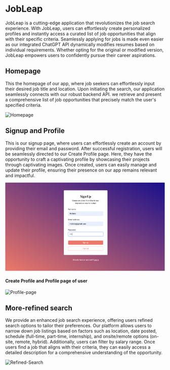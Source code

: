 # JobLeap

JobLeap is a cutting-edge application that revolutionizes the job search experience. With JobLeap, users can effortlessly create personalized profiles and instantly access a curated list of job opportunities that align with their specific criteria. Seamlessly applying for jobs is made even easier as our integrated ChatGPT API dynamically modifies resumes based on individual requirements. Whether opting for the original or modified version, JobLeap empowers users to confidently pursue their career aspirations.

## Homepage

This the homepage of our app, where job seekers can effortlessly input their desired job title and location. Upon initiating the search, our application seamlessly connects with our robust backend API. we retrieve and present a comprehensive list of job opportunities that precisely match the user's specified criteria.

![Homepage](./docs/Homepage.gif)

## Signup and Profile

This is our signup page, where users can effortlessly create an account by providing their email and password. After successful registration, users will be seamlessly directed to our Create Profile page. Here, they have the opportunity to craft a captivating profile by showcasing their projects through captivating images. Once created, users can easily manage and update their profile, ensuring their presence on our app remains relevant and impactful.

![Signup-page](./docs/Signup-page.png)

#### Create Profile and Profile page of user

![Profile-page](./docs/Profile.gif)


## More-refined search

We provide an enhanced job search experience, offering users refined search options to tailor their preferences. Our platform allows users to narrow down job listings based on factors such as location, date posted, schedule (full-time, part-time, internship), and onsite/remote options (on-site, remote, hybrid). Additionally, users can filter by salary range. Once users find a job that aligns with their criteria, they can easily access a detailed description for a comprehensive understanding of the opportunity. 

![Refined-Search](./docs/Filtered-search.gif)